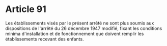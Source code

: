 # Article 91

Les établissements visés par le présent arrêté ne sont plus soumis aux dispositions de l'arrêté du 26 décembre 1947 modifié, fixant les conditions minima d'installation et de fonctionnement que doivent remplir les établissements recevant des enfants.
